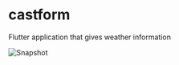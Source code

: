# castform

Flutter application that gives weather information

![Snapshot](https://drive.google.com/file/d/1OWOuRC4LQmGHpU6Azpxwdb6ZDbRiRG49/view?usp=sharing)
